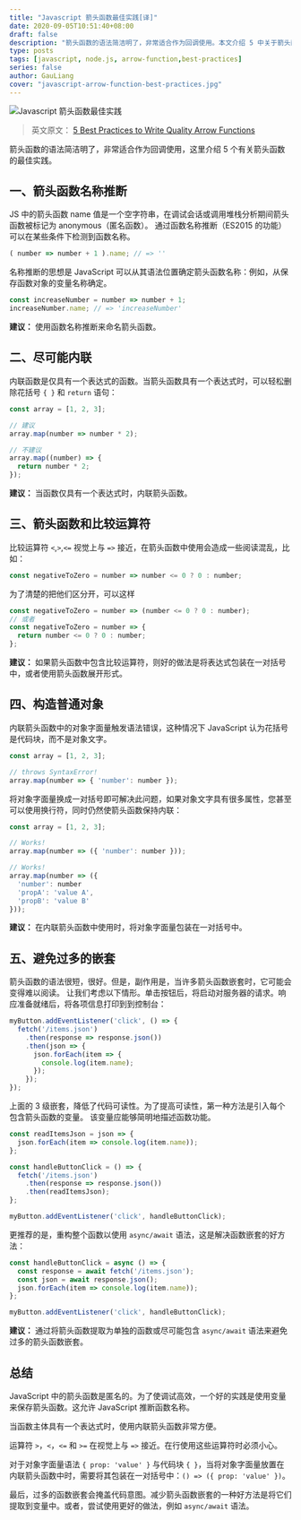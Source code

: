 ```yaml
---
title: "Javascript 箭头函数最佳实践[译]"
date: 2020-09-05T10:51:40+08:00
draft: false
description: "箭头函数的语法简洁明了，非常适合作为回调使用。本文介绍 5 中关于箭头函数的最佳实践。"
type: posts
tags: [javascript, node.js, arrow-function,best-practices]
series: false
author: GauLiang
cover: "javascript-arrow-function-best-practices.jpg"
---
```


![Javascript 箭头函数最佳实践](javascript-arrow-function-best-practices.jpg)

> 英文原文： [5 Best Practices to Write Quality Arrow Functions](https://dmitripavlutin.com/javascript-arrow-functions-best-practices/)

箭头函数的语法简洁明了，非常适合作为回调使用，这里介绍 5 个有关箭头函数的最佳实践。

## 一、箭头函数名称推断

JS 中的箭头函数 name 值是一个空字符串，在调试会话或调用堆栈分析期间箭头函数被标记为 anonymous（匿名函数）。
通过函数名称推断（ES2015 的功能）可以在某些条件下检测到函数名称。

```javascript
( number => number + 1 ).name; // => ''
```

名称推断的思想是 JavaScript 可以从其语法位置确定箭头函数名称：例如，从保存函数对象的变量名称确定。

```javascript
const increaseNumber = number => number + 1;
increaseNumber.name; // => 'increaseNumber'
```

**建议：** 使用函数名称推断来命名箭头函数。

## 二、尽可能内联

内联函数是仅具有一个表达式的函数。当箭头函数具有一个表达式时，可以轻松删除花括号 `{ }` 和 `return` 语句：

```javascript
const array = [1, 2, 3];

// 建议
array.map(number => number * 2);

// 不建议
array.map((number) => {
  return number * 2;
});
```

**建议：** 当函数仅具有一个表达式时，内联箭头函数。

## 三、箭头函数和比较运算符

比较运算符 `<`,`>`,`<=` 视觉上与 `=>` 接近，在箭头函数中使用会造成一些阅读混乱，比如：

```javascript
const negativeToZero = number => number <= 0 ? 0 : number;
```

为了清楚的把他们区分开，可以这样

```javascript
const negativeToZero = number => (number <= 0 ? 0 : number);
// 或者
const negativeToZero = number => {
  return number <= 0 ? 0 : number;
};
```

**建议：** 如果箭头函数中包含比较运算符，则好的做法是将表达式包装在一对括号中，或者使用箭头函数展开形式。

## 四、构造普通对象

内联箭头函数中的对象字面量触发语法错误，这种情况下 JavaScript 认为花括号是代码块，而不是对象文字。

```javascript
const array = [1, 2, 3];

// throws SyntaxError!
array.map(number => { 'number': number });
```

将对象字面量换成一对括号即可解决此问题，如果对象文字具有很多属性，您甚至可以使用换行符，同时仍然使箭头函数保持内联：

```javascript
const array = [1, 2, 3];

// Works!
array.map(number => ({ 'number': number }));

// Works!
array.map(number => ({
  'number': number
  'propA': 'value A',
  'propB': 'value B'
}));
```

**建议：** 在内联箭头函数中使用时，将对象字面量包装在一对括号中。

## 五、避免过多的嵌套

箭头函数的语法很短，很好。但是，副作用是，当许多箭头函数嵌套时，它可能会变得难以阅读。
让我们考虑以下情形。单击按钮后，将启动对服务器的请求。响应准备就绪后，将各项信息打印到到控制台：

```javascript
myButton.addEventListener('click', () => {
  fetch('/items.json')
    .then(response => response.json())
    .then(json => {
      json.forEach(item => {
        console.log(item.name);
      });
    });
});
```

上面的 3 级嵌套，降低了代码可读性。为了提高可读性，第一种方法是引入每个包含箭头函数的变量。
该变量应能够简明地描述函数功能。

```javascript
const readItemsJson = json => {
  json.forEach(item => console.log(item.name));
};

const handleButtonClick = () => {
  fetch('/items.json')
    .then(response => response.json())
    .then(readItemsJson);
};

myButton.addEventListener('click', handleButtonClick);
```

更推荐的是，重构整个函数以使用 `async/await` 语法，这是解决函数嵌套的好方法：

```javascript
const handleButtonClick = async () => {
  const response = await fetch('/items.json');
  const json = await response.json();
  json.forEach(item => console.log(item.name));
};

myButton.addEventListener('click', handleButtonClick);
```

**建议：** 通过将箭头函数提取为单独的函数或尽可能包含 `async/await` 语法来避免过多的箭头函数嵌套。

## 总结

JavaScript 中的箭头函数是匿名的。为了使调试高效，一个好的实践是使用变量来保存箭头函数。这允许 JavaScript 推断函数名称。

当函数主体具有一个表达式时，使用内联箭头函数非常方便。

运算符 `>`，`<`，`<=` 和 `>=` 在视觉上与 `=>` 接近。在行使用这些运算符时必须小心。

对于对象字面量语法 `{ prop: 'value' }` 与代码块 `{ }`，当将对象字面量放置在内联箭头函数中时，需要将其包装在一对括号中：`() => ({ prop: 'value' })`。

最后，过多的函数嵌套会掩盖代码意图。减少箭头函数嵌套的一种好方法是将它们提取到变量中。或者，尝试使用更好的做法，例如 `async/await` 语法。
